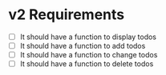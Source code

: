 # v2 Requirements

- [ ] It should have a function to display todos
- [ ] It should have a function to add todos
- [ ] It should have a function to change todos
- [ ] It should have a function to delete todos